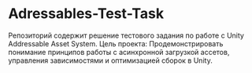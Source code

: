 # Adressables-Test-Task
Репозиторий содержит решение тестового задания по работе с Unity Addressable Asset System.  Цель проекта: Продемонстрировать понимание принципов работы с асинхронной загрузкой ассетов, управления зависимостями и оптимизацией сборок в Unity.
